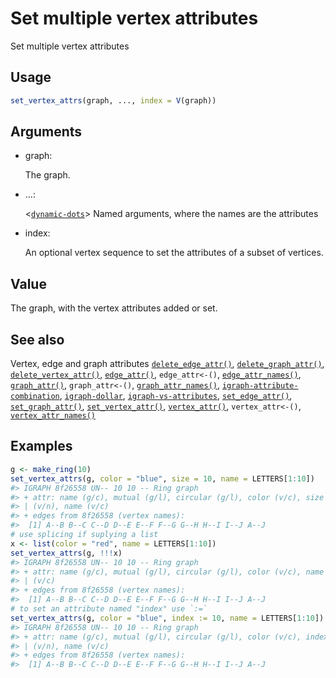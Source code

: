 # Set multiple vertex attributes

Set multiple vertex attributes

## Usage

``` r
set_vertex_attrs(graph, ..., index = V(graph))
```

## Arguments

- graph:

  The graph.

- ...:

  \<[`dynamic-dots`](https://rlang.r-lib.org/reference/dyn-dots.html)\>
  Named arguments, where the names are the attributes

- index:

  An optional vertex sequence to set the attributes of a subset of
  vertices.

## Value

The graph, with the vertex attributes added or set.

## See also

Vertex, edge and graph attributes
[`delete_edge_attr()`](https://r.igraph.org/reference/delete_edge_attr.md),
[`delete_graph_attr()`](https://r.igraph.org/reference/delete_graph_attr.md),
[`delete_vertex_attr()`](https://r.igraph.org/reference/delete_vertex_attr.md),
[`edge_attr()`](https://r.igraph.org/reference/edge_attr.md),
`edge_attr<-()`,
[`edge_attr_names()`](https://r.igraph.org/reference/edge_attr_names.md),
[`graph_attr()`](https://r.igraph.org/reference/graph_attr.md),
`graph_attr<-()`,
[`graph_attr_names()`](https://r.igraph.org/reference/graph_attr_names.md),
[`igraph-attribute-combination`](https://r.igraph.org/reference/igraph-attribute-combination.md),
[`igraph-dollar`](https://r.igraph.org/reference/igraph-dollar.md),
[`igraph-vs-attributes`](https://r.igraph.org/reference/igraph-vs-attributes.md),
[`set_edge_attr()`](https://r.igraph.org/reference/set_edge_attr.md),
[`set_graph_attr()`](https://r.igraph.org/reference/set_graph_attr.md),
[`set_vertex_attr()`](https://r.igraph.org/reference/set_vertex_attr.md),
[`vertex_attr()`](https://r.igraph.org/reference/vertex_attr.md),
`vertex_attr<-()`,
[`vertex_attr_names()`](https://r.igraph.org/reference/vertex_attr_names.md)

## Examples

``` r
g <- make_ring(10)
set_vertex_attrs(g, color = "blue", size = 10, name = LETTERS[1:10])
#> IGRAPH 8f26558 UN-- 10 10 -- Ring graph
#> + attr: name (g/c), mutual (g/l), circular (g/l), color (v/c), size
#> | (v/n), name (v/c)
#> + edges from 8f26558 (vertex names):
#>  [1] A--B B--C C--D D--E E--F F--G G--H H--I I--J A--J
# use splicing if suplying a list
x <- list(color = "red", name = LETTERS[1:10])
set_vertex_attrs(g, !!!x)
#> IGRAPH 8f26558 UN-- 10 10 -- Ring graph
#> + attr: name (g/c), mutual (g/l), circular (g/l), color (v/c), name
#> | (v/c)
#> + edges from 8f26558 (vertex names):
#>  [1] A--B B--C C--D D--E E--F F--G G--H H--I I--J A--J
# to set an attribute named "index" use `:=`
set_vertex_attrs(g, color = "blue", index := 10, name = LETTERS[1:10])
#> IGRAPH 8f26558 UN-- 10 10 -- Ring graph
#> + attr: name (g/c), mutual (g/l), circular (g/l), color (v/c), index
#> | (v/n), name (v/c)
#> + edges from 8f26558 (vertex names):
#>  [1] A--B B--C C--D D--E E--F F--G G--H H--I I--J A--J
```
